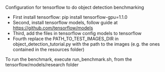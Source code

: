 Configuration for tensorflow to do object detection benchmarking

- First install tensorflow: pip install tensorflow-gpu=1.1.0
- Second, install tensorflow models, follow guide at https://github.com/tensorflow/models
- Third, add the files in tensorflow config models to tensorflow
- Fourth replace the PATH_TO_TEST_IMAGES_DIR in object_detection_tutorial.py with the path to the images (e.g. the ones contained in the resources folder)

To run the benchmark, execute run_benchmark.sh, from the tensorflow/models/research folder
